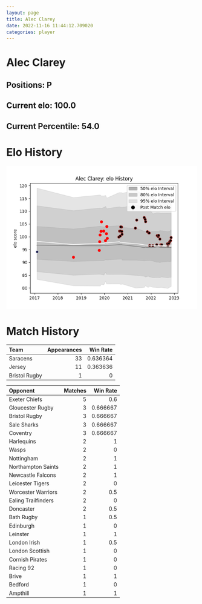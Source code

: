 ```yaml
---  
layout: page  
title: Alec Clarey  
date: 2022-11-16 11:44:12.709020  
categories: player  
---
```

# Alec Clarey

## Positions: P

## Current elo: 100.0

## Current Percentile: 54.0

# Elo History


![elo history](history_AlecClarey.png)
# Match History


| Team          |   Appearances |   Win Rate |
|:--------------|--------------:|-----------:|
| Saracens      |            33 |   0.636364 |
| Jersey        |            11 |   0.363636 |
| Bristol Rugby |             1 |   0        |

| Opponent            |   Matches |   Win Rate |
|:--------------------|----------:|-----------:|
| Exeter Chiefs       |         5 |   0.6      |
| Gloucester Rugby    |         3 |   0.666667 |
| Bristol Rugby       |         3 |   0.666667 |
| Sale Sharks         |         3 |   0.666667 |
| Coventry            |         3 |   0.666667 |
| Harlequins          |         2 |   1        |
| Wasps               |         2 |   0        |
| Nottingham          |         2 |   1        |
| Northampton Saints  |         2 |   1        |
| Newcastle Falcons   |         2 |   1        |
| Leicester Tigers    |         2 |   0        |
| Worcester Warriors  |         2 |   0.5      |
| Ealing Trailfinders |         2 |   0        |
| Doncaster           |         2 |   0.5      |
| Bath Rugby          |         1 |   0.5      |
| Edinburgh           |         1 |   0        |
| Leinster            |         1 |   1        |
| London Irish        |         1 |   0.5      |
| London Scottish     |         1 |   0        |
| Cornish Pirates     |         1 |   0        |
| Racing 92           |         1 |   0        |
| Brive               |         1 |   1        |
| Bedford             |         1 |   0        |
| Ampthill            |         1 |   1        |
